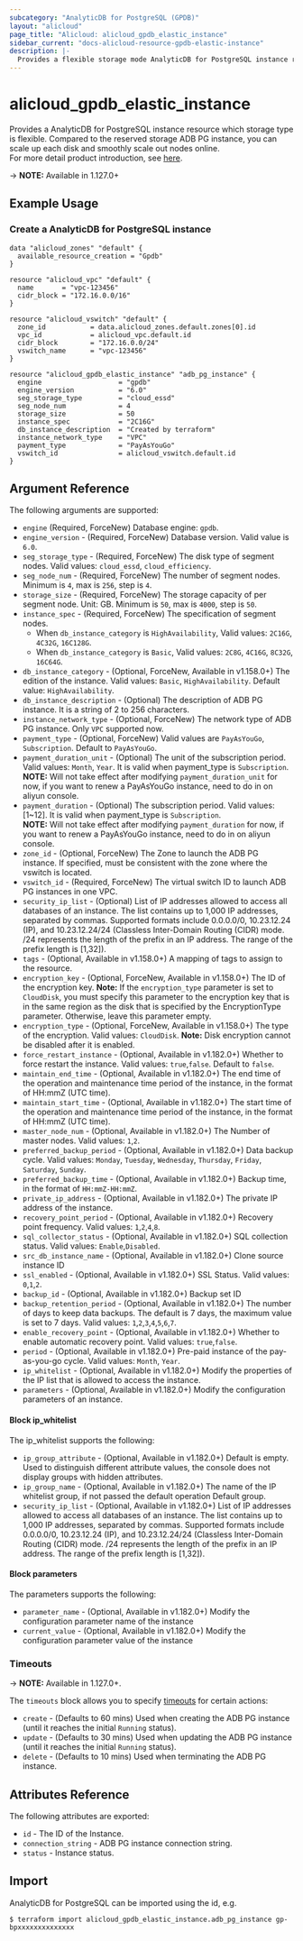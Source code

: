 ```yaml
---
subcategory: "AnalyticDB for PostgreSQL (GPDB)"
layout: "alicloud"
page_title: "Alicloud: alicloud_gpdb_elastic_instance"
sidebar_current: "docs-alicloud-resource-gpdb-elastic-instance"
description: |-
  Provides a flexible storage mode AnalyticDB for PostgreSQL instance resource.
---
```


# alicloud\_gpdb\_elastic\_instance

Provides a AnalyticDB for PostgreSQL instance resource which storage type is flexible. Compared to the reserved storage ADB PG instance, you can scale up each disk and smoothly scale out nodes online.  
For more detail product introduction, see [here](https://www.alibabacloud.com/help/doc-detail/141368.htm).

-> **NOTE:**  Available in 1.127.0+



## Example Usage

### Create a AnalyticDB for PostgreSQL instance

```
data "alicloud_zones" "default" {
  available_resource_creation = "Gpdb"
}

resource "alicloud_vpc" "default" {
  name       = "vpc-123456"
  cidr_block = "172.16.0.0/16"
}

resource "alicloud_vswitch" "default" {
  zone_id           = data.alicloud_zones.default.zones[0].id
  vpc_id            = alicloud_vpc.default.id
  cidr_block        = "172.16.0.0/24"
  vswitch_name      = "vpc-123456"
}

resource "alicloud_gpdb_elastic_instance" "adb_pg_instance" {
  engine                   = "gpdb"
  engine_version           = "6.0"
  seg_storage_type         = "cloud_essd"
  seg_node_num             = 4
  storage_size             = 50
  instance_spec            = "2C16G"
  db_instance_description  = "Created by terraform"
  instance_network_type    = "VPC"
  payment_type             = "PayAsYouGo"
  vswitch_id               = alicloud_vswitch.default.id
}

```

## Argument Reference

The following arguments are supported:

* `engine` (Required, ForceNew) Database engine: `gpdb`.
* `engine_version` - (Required, ForceNew) Database version. Valid value is `6.0`.
* `seg_storage_type` - (Required, ForceNew) The disk type of segment nodes. Valid values: `cloud_essd`, `cloud_efficiency`.
* `seg_node_num` - (Required, ForceNew) The number of segment nodes. Minimum is `4`, max is `256`, step is `4`.
* `storage_size` - (Required, ForceNew) The storage capacity of per segment node. Unit: GB. Minimum is `50`, max is `4000`, step is `50`. 
* `instance_spec` - (Required, ForceNew) The specification of segment nodes. 
   * When `db_instance_category` is `HighAvailability`, Valid values: `2C16G`, `4C32G`, `16C128G`.
   * When `db_instance_category` is `Basic`, Valid values: `2C8G`, `4C16G`, `8C32G`, `16C64G`.
* `db_instance_category` - (Optional, ForceNew, Available in v1.158.0+) The edition of the instance. Valid values: `Basic`, `HighAvailability`. Default value: `HighAvailability`.
* `db_instance_description` - (Optional) The description of ADB PG instance. It is a string of 2 to 256 characters.
* `instance_network_type` - (Optional, ForceNew) The network type of ADB PG instance. Only `VPC` supported now.
* `payment_type` - (Optional, ForceNew) Valid values are `PayAsYouGo`, `Subscription`. Default to `PayAsYouGo`.
* `payment_duration_unit` - (Optional) The unit of the subscription period. Valid values: `Month`, `Year`. It is valid when payment_type is `Subscription`.  
  **NOTE:** Will not take effect after modifying `payment_duration_unit` for now, if you want to renew a PayAsYouGo instance, need to do in on aliyun console.
* `payment_duration` - (Optional) The subscription period. Valid values: [1~12]. It is valid when payment_type is `Subscription`.  
  **NOTE:** Will not take effect after modifying `payment_duration` for now, if you want to renew a PayAsYouGo instance, need to do in on aliyun console.
* `zone_id` - (Optional, ForceNew) The Zone to launch the ADB PG instance. If specified, must be consistent with the zone where the vswitch is located.
* `vswitch_id` - (Required, ForceNew) The virtual switch ID to launch ADB PG instances in one VPC.
* `security_ip_list` - (Optional) List of IP addresses allowed to access all databases of an instance. The list contains up to 1,000 IP addresses, separated by commas. Supported formats include 0.0.0.0/0, 10.23.12.24 (IP), and 10.23.12.24/24 (Classless Inter-Domain Routing (CIDR) mode. /24 represents the length of the prefix in an IP address. The range of the prefix length is [1,32]).
* `tags` - (Optional, Available in v1.158.0+) A mapping of tags to assign to the resource.
* `encryption_key` - (Optional, ForceNew, Available in v1.158.0+) The ID of the encryption key. **Note:** If the `encryption_type` parameter is set to `CloudDisk`, you must specify this parameter to the encryption key that is in the same region as the disk that is specified by the EncryptionType parameter. Otherwise, leave this parameter empty.
* `encryption_type` - (Optional, ForceNew, Available in v1.158.0+) The type of the encryption. Valid values: `CloudDisk`. **Note:** Disk encryption cannot be disabled after it is enabled.
* `force_restart_instance` - (Optional, Available in v1.182.0+) Whether to force restart the instance. Valid values: `true`,`false`. Default to `false`.
* `maintain_end_time` - (Optional, Available in v1.182.0+) The end time of the operation and maintenance time period of the instance, in the format of HH:mmZ (UTC time).
* `maintain_start_time` - (Optional, Available in v1.182.0+) The start time of the operation and maintenance time period of the instance, in the format of HH:mmZ (UTC time).
* `master_node_num` - (Optional, Available in v1.182.0+) The Number of master nodes. Valid values: `1`,`2`.
* `preferred_backup_period` - (Optional, Available in v1.182.0+) Data backup cycle. Valid values: `Monday`, `Tuesday`, `Wednesday`, `Thursday`, `Friday`, `Saturday`, `Sunday`.
* `preferred_backup_time` - (Optional, Available in v1.182.0+) Backup time, in the format of `HH:mmZ-HH:mmZ`.
* `private_ip_address` - (Optional, Available in v1.182.0+) The private IP address of the instance.
* `recovery_point_period` - (Optional, Available in v1.182.0+) Recovery point frequency. Valid values: `1`,`2`,`4`,`8`.
* `sql_collector_status` - (Optional, Available in v1.182.0+) SQL collection status. Valid values: `Enable`,`Disabled`.
* `src_db_instance_name` - (Optional, Available in v1.182.0+) Clone source instance ID
* `ssl_enabled` - (Optional, Available in v1.182.0+) SSL Status. Valid values: `0`,`1`,`2`.
* `backup_id` - (Optional, Available in v1.182.0+) Backup set ID
* `backup_retention_period` - (Optional, Available in v1.182.0+) The number of days to keep data backups. The default is 7 days, the maximum value is set to 7 days. Valid values: `1`,`2`,`3`,`4`,`5`,`6`,`7`.
* `enable_recovery_point` - (Optional, Available in v1.182.0+) Whether to enable automatic recovery point. Valid values: `true`,`false`.
* `period` - (Optional, Available in v1.182.0+) Pre-paid instance of the pay-as-you-go cycle. Valid values: `Month`, `Year`.
* `ip_whitelist` - (Optional, Available in v1.182.0+) Modify the properties of the IP list that is allowed to access the instance.
* `parameters` - (Optional, Available in v1.182.0+) Modify the configuration parameters of an instance.

#### Block ip_whitelist

The ip_whitelist supports the following:

* `ip_group_attribute` - (Optional, Available in v1.182.0+) Default is empty. Used to distinguish different attribute values, the console does not display groups with hidden attributes.
* `ip_group_name` - (Optional, Available in v1.182.0+) The name of the IP whitelist group, if not passed the default operation Default group.
* `security_ip_list` - (Optional, Available in v1.182.0+) List of IP addresses allowed to access all databases of an instance. The list contains up to 1,000 IP addresses, separated by commas. Supported formats include 0.0.0.0/0, 10.23.12.24 (IP), and 10.23.12.24/24 (Classless Inter-Domain Routing (CIDR) mode. /24 represents the length of the prefix in an IP address. The range of the prefix length is [1,32]).

#### Block parameters

The parameters supports the following:

* `parameter_name` - (Optional, Available in v1.182.0+) Modify the configuration parameter name of the instance
* `current_value` - (Optional, Available in v1.182.0+) Modify the configuration parameter value of the instance

### Timeouts

-> **NOTE:** Available in 1.127.0+.

The `timeouts` block allows you to specify [timeouts](https://www.terraform.io/docs/configuration-0-11/resources.html#timeouts) for certain actions:

* `create` - (Defaults to 60 mins) Used when creating the ADB PG instance (until it reaches the initial `Running` status). 
* `update` - (Defaults to 30 mins) Used when updating the ADB PG instance (until it reaches the initial `Running` status).
* `delete` - (Defaults to 10 mins) Used when terminating the ADB PG instance.

## Attributes Reference

The following attributes are exported:

* `id` - The ID of the Instance.
* `connection_string` - ADB PG instance connection string.
* `status` - Instance status.

## Import

AnalyticDB for PostgreSQL can be imported using the id, e.g.

```
$ terraform import alicloud_gpdb_elastic_instance.adb_pg_instance gp-bpxxxxxxxxxxxxxx
```
